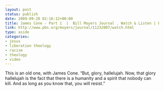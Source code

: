 ```yaml
---
layout: post
status: publish
date: 2009-09-20 02:16:12+00:00
title: James Cone - Part 1  |  Bill Moyers Journal . Watch & Listen | PBS
link: http://www.pbs.org/moyers/journal/11232007/watch.html
type: aside
categories:
- jesus
- liberation theology
- racism
- theology
- video
---
```


This is an old one, with James Cone. “But, glory, hallelujah. Now, that glory hallelujah is the fact that there is a humanity and a spirit that nobody can kill. And as long as you know that, you will resist.”
